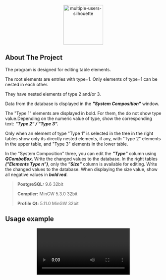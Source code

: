 
<p align="center">
  <a href="https://github.com/imitatehappiness/QtSystemElementEditor">
      <img width="128" alt="multiple-users-silhouette" src="https://cdn-icons-png.flaticon.com/512/9693/9693552.png">
  </a>
  <h3 align="center"></h3>
</p>

## About The Project

The program is designed for editing table elements.

The root elements are entries with type=1. Only elements of type=1 can be nested in each other. 

They have nested elements of type 2 and/or 3.

Data from the database is displayed in the ***"System Composition"*** window.

The "Type 1" elements are displayed in bold. For them, the do not show type value.Depending on the numeric value of type, show the corresponding text: ***"Type 2" / "Type 3".***

Only when an element of type "Type 1" is selected in the tree in the right tables
show only its directly nested elements, if any, with "Type 2" elements in the upper table, and "Type 3" elements in the lower table.

In the "System Composition" three, you can edit the ***"Type"*** column using ***QComboBox***. Write the changed values to the database. In the right tables ***("Elements Type n")***, only the ***"Size"*** column is available for editing. Write the changed values to the database. When displaying the size value, show all negative values in ***bold red***.

>**PostgreSQL:**  9.6 32bit
>
>**Compiler:**  MinGW 5.3.0 32bit
>
>**Profile Qt:**  5.11.0 MinGW 32bit

## Usage example

<div align="center">
  <video src="https://user-images.githubusercontent.com/79199956/223730727-e9d0a29d-b12b-4723-8be4-38124e3faf8d.mp4"/>
<div/>

